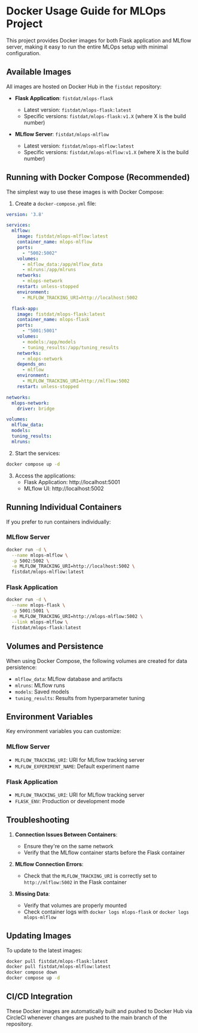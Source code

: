 # Docker Usage Guide for MLOps Project

This project provides Docker images for both Flask application and MLflow server, making it easy to run the entire MLOps setup with minimal configuration.

## Available Images

All images are hosted on Docker Hub in the `fistdat` repository:

- **Flask Application**: `fistdat/mlops-flask`
  - Latest version: `fistdat/mlops-flask:latest`
  - Specific versions: `fistdat/mlops-flask:v1.X` (where X is the build number)

- **MLflow Server**: `fistdat/mlops-mlflow`
  - Latest version: `fistdat/mlops-mlflow:latest`
  - Specific versions: `fistdat/mlops-mlflow:v1.X` (where X is the build number)

## Running with Docker Compose (Recommended)

The simplest way to use these images is with Docker Compose:

1. Create a `docker-compose.yml` file:

```yaml
version: '3.8'

services:
  mlflow:
    image: fistdat/mlops-mlflow:latest
    container_name: mlops-mlflow
    ports:
      - "5002:5002"
    volumes:
      - mlflow_data:/app/mlflow_data
      - mlruns:/app/mlruns
    networks:
      - mlops-network
    restart: unless-stopped
    environment:
      - MLFLOW_TRACKING_URI=http://localhost:5002

  flask-app:
    image: fistdat/mlops-flask:latest
    container_name: mlops-flask
    ports:
      - "5001:5001"
    volumes:
      - models:/app/models
      - tuning_results:/app/tuning_results
    networks:
      - mlops-network
    depends_on:
      - mlflow
    environment:
      - MLFLOW_TRACKING_URI=http://mlflow:5002
    restart: unless-stopped

networks:
  mlops-network:
    driver: bridge

volumes:
  mlflow_data:
  models:
  tuning_results:
  mlruns:
```

2. Start the services:

```bash
docker compose up -d
```

3. Access the applications:
   - Flask Application: http://localhost:5001
   - MLflow UI: http://localhost:5002

## Running Individual Containers

If you prefer to run containers individually:

### MLflow Server

```bash
docker run -d \
  --name mlops-mlflow \
  -p 5002:5002 \
  -e MLFLOW_TRACKING_URI=http://localhost:5002 \
  fistdat/mlops-mlflow:latest
```

### Flask Application

```bash
docker run -d \
  --name mlops-flask \
  -p 5001:5001 \
  -e MLFLOW_TRACKING_URI=http://mlops-mlflow:5002 \
  --link mlops-mlflow \
  fistdat/mlops-flask:latest
```

## Volumes and Persistence

When using Docker Compose, the following volumes are created for data persistence:
- `mlflow_data`: MLflow database and artifacts
- `mlruns`: MLflow runs
- `models`: Saved models
- `tuning_results`: Results from hyperparameter tuning

## Environment Variables

Key environment variables you can customize:

### MLflow Server
- `MLFLOW_TRACKING_URI`: URI for MLflow tracking server
- `MLFLOW_EXPERIMENT_NAME`: Default experiment name

### Flask Application
- `MLFLOW_TRACKING_URI`: URI for MLflow tracking server
- `FLASK_ENV`: Production or development mode

## Troubleshooting

1. **Connection Issues Between Containers**: 
   - Ensure they're on the same network
   - Verify that the MLflow container starts before the Flask container

2. **MLflow Connection Errors**:
   - Check that the `MLFLOW_TRACKING_URI` is correctly set to `http://mlflow:5002` in the Flask container

3. **Missing Data**:
   - Verify that volumes are properly mounted
   - Check container logs with `docker logs mlops-flask` or `docker logs mlops-mlflow`

## Updating Images

To update to the latest images:

```bash
docker pull fistdat/mlops-flask:latest
docker pull fistdat/mlops-mlflow:latest
docker compose down
docker compose up -d
```

## CI/CD Integration

These Docker images are automatically built and pushed to Docker Hub via CircleCI whenever changes are pushed to the main branch of the repository. 